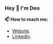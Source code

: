 ### Hey 👋 I'm Deo

**📫 How to reach me:**
- [Website](https://arlo1.com/).
- [LinkedIn](https://www.linkedin.com/in/thadeoarlo/).
